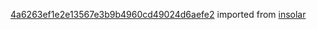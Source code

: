 [4a6263ef1e2e13567e3b9b4960cd49024d6aefe2](https://github.com/insolar/insolar/commit/4a6263ef1e2e13567e3b9b4960cd49024d6aefe2) imported from [insolar](https://github.com/insolar/insolar)
